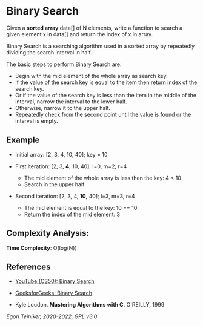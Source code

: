 # Binary Search

Given a **sorted array** data[] of N elements, write a function to search a given element x in data[] and return the index of x in array.

Binary Search is a searching algorithm used in a sorted array by repeatedly dividing the search interval in half. 

The basic steps to perform Binary Search are:
* Begin with the mid element of the whole array as search key.
* If the value of the search key is equal to the item then return index of the search key.
* Or if the value of the search key is less than the item in the middle of the interval, narrow the interval to the lower half.
* Otherwise, narrow it to the upper half.
* Repeatedly check from the second point until the value is found or the interval is empty.


## Example

* Initial array: [2, 3, 4, 10, 40]; key = 10

* First iteration: [2, 3, **4**, 10, 40]; l=0, m=2, r=4  
    * The mid element of the whole array is less then the key: 4 < 10
    * Search in the upper half

* Second iteration: [2, 3, 4, **10**, 40]; l=3, m=3, r=4
    * The mid element is equal to the key: 10 == 10
    * Return the index of the mid element: 3


## Complexity Analysis:

**Time Complexity**: O(log(N))



## References
* [YouTube (CS50): Binary Search](https://youtu.be/T98PIp4omUA)

* [GeeksforGeeks: Binary Search](https://www.geeksforgeeks.org/binary-search/)

* Kyle Loudon. **Mastering Algorithms with C**. O'REILLY, 1999
 
*Egon Teiniker, 2020-2022, GPL v3.0* 